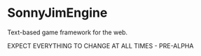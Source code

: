 SonnyJimEngine
==============

Text-based game framework for the web.

EXPECT EVERYTHING TO CHANGE AT ALL TIMES - PRE-ALPHA
